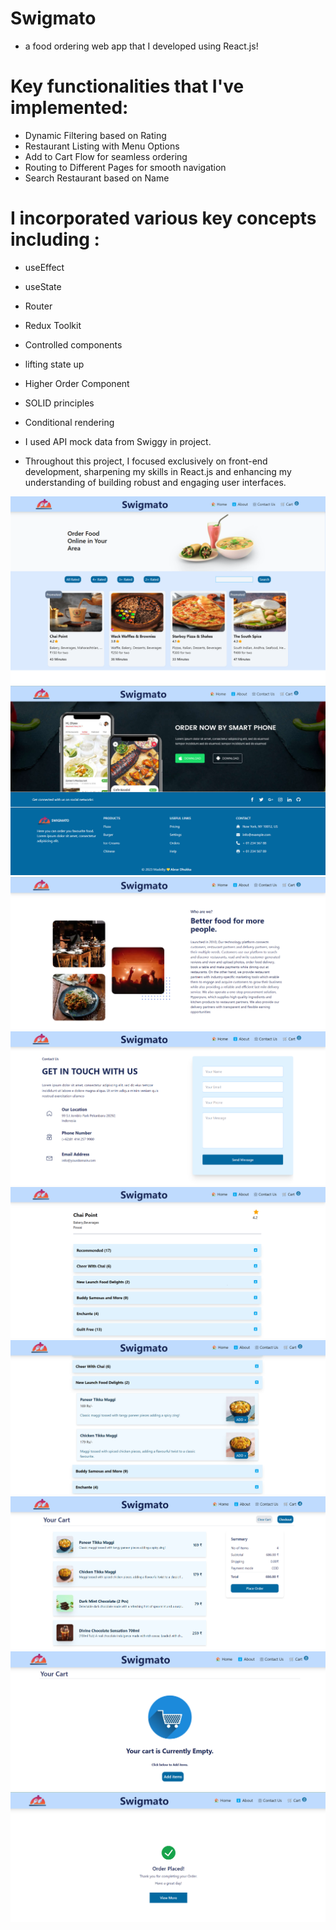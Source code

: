 # Swigmato 
 - a food ordering web app that I developed using React.js!

# Key functionalities that I've implemented:
 - Dynamic Filtering based on Rating
 - Restaurant Listing with Menu Options
 - Add to Cart Flow for seamless ordering
 - Routing to Different Pages for smooth navigation
 - Search Restaurant based on Name

# I incorporated various key concepts including :
 - useEffect
 - useState
 - Router
 - Redux Toolkit
 - Controlled components
 - lifting state up
 - Higher Order Component
 - SOLID principles
 - Conditional rendering


 - I used API mock data from Swiggy in project.
 - Throughout this project, I focused exclusively on front-end development, sharpening my skills in React.js and enhancing my understanding of building robust and engaging user interfaces.


![Alt text](HomePage.png)
![Alt text](FooterPage.png)
![Alt text](AboutUs.png)
![Alt text](ContactUs.png)
![Alt text](MenuPage.png)
![Alt text](MenuPage01.png)
![Alt text](CartPage.png)
![Alt text](ClearCart.png)
![Alt text](OrderConf.png)